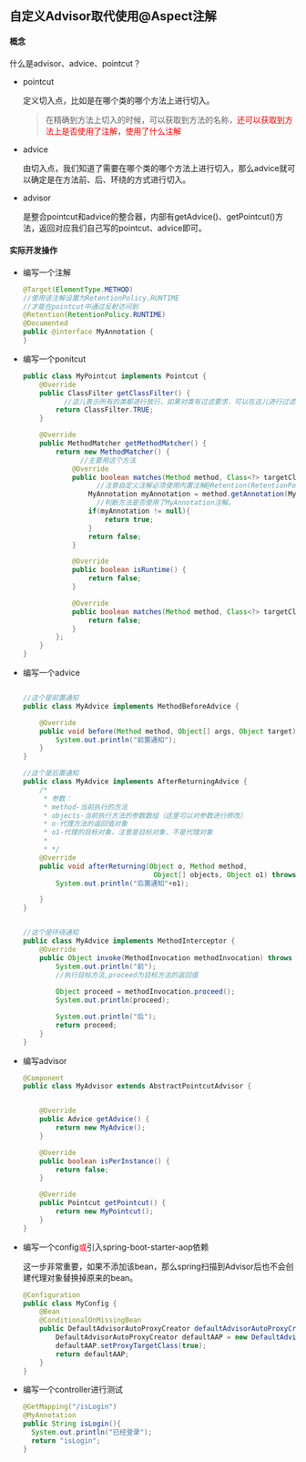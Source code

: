 ## 自定义Advisor取代使用@Aspect注解



#### 概念

什么是advisor、advice、pointcut？

- pointcut

  定义切入点，比如是在哪个类的哪个方法上进行切入。

  > 在精确到方法上切入的时候，可以获取到方法的名称，<font color="red">还可以获取到方法上是否使用了注解，使用了什么注解</font>

- advice

  由切入点，我们知道了需要在哪个类的哪个方法上进行切入，那么advice就可以确定是在方法前、后、环绕的方式进行切入。

- advisor

  是整合pointcut和advice的整合器，内部有getAdvice()、getPointcut()方法，返回对应我们自己写的pointcut、advice即可。



#### 实际开发操作

- 编写一个注解

  ```java
  @Target(ElementType.METHOD)
  //使用该注解设置为RetentionPolicy.RUNTIME
  //才能在pointcut中通过反射访问到
  @Retention(RetentionPolicy.RUNTIME)
  @Documented
  public @interface MyAnnotation {
  }
  ```

- 编写一个ponitcut

  ```java
  public class MyPointcut implements Pointcut {
      @Override
      public ClassFilter getClassFilter() {
        	//这儿表示所有的类都进行放行，如果对类有过滤要求，可以在这儿进行过滤
          return ClassFilter.TRUE;
      }
  
      @Override
      public MethodMatcher getMethodMatcher() {
          return new MethodMatcher() {
            	//主要用这个方法
              @Override
              public boolean matches(Method method, Class<?> targetClass) {
                	//注意自定义注解必须使用内置注解@Retention(RetentionPolicy.RUNTIME)，否则这儿获取不到
                  MyAnnotation myAnnotation = method.getAnnotation(MyAnnotation.class);
                	//判断方法是否使用了MyAnnotation注解。
                  if(myAnnotation != null){
                      return true;
                  }
                  return false;
              }
  
              @Override
              public boolean isRuntime() {
                  return false;
              }
  
              @Override
              public boolean matches(Method method, Class<?> targetClass, Object... args) {
                  return false;
              }
          };
      }
  }
  ```

- 编写一个advice

  ```java
  
  //这个是前置通知
  public class MyAdvice implements MethodBeforeAdvice {
  
      @Override
      public void before(Method method, Object[] args, Object target) throws Throwable {
          System.out.println("前置通知");
      }
  }
  
  //这个是后置通知
  public class MyAdvice implements AfterReturningAdvice {
      /*
       * 参数：
       * method-当前执行的方法
       * objects-当前执行方法的参数数组（这里可以对参数进行修改）
       * o-代理方法的返回值对象
       * o1-代理的目标对象，注意是目标对象，不是代理对象
       *
       * */
      @Override
      public void afterReturning(Object o, Method method, 
                                  Object[] objects, Object o1) throws Throwable {
          System.out.println("后置通知"+o1);
  
      }
  }
  
  
  //这个是环绕通知
  public class MyAdvice implements MethodInterceptor {
      @Override
      public Object invoke(MethodInvocation methodInvocation) throws Throwable {
          System.out.println("前");
          //执行目标方法,proceed为目标方法的返回值
          
          Object proceed = methodInvocation.proceed();
          System.out.println(proceed);
  
          System.out.println("后");
          return proceed;
      }
  }
  
  
  ```

- 编写advisor

  ```java
  @Component
  public class MyAdvisor extends AbstractPointcutAdvisor {
  
  
      @Override
      public Advice getAdvice() {
          return new MyAdvice();
      }
  
      @Override
      public boolean isPerInstance() {
          return false;
      }
  
      @Override
      public Pointcut getPointcut() {
          return new MyPointcut();
      }
  }
  ```

- 编写一个config<font color="red">或</font>引入spring-boot-starter-aop依赖

  这一步非常重要，如果不添加该bean，那么spring扫描到Advisor后也不会创建代理对象替换掉原来的bean。

  ```java
  @Configuration
  public class MyConfig {
      @Bean
      @ConditionalOnMissingBean
      public DefaultAdvisorAutoProxyCreator defaultAdvisorAutoProxyCreator() {
          DefaultAdvisorAutoProxyCreator defaultAAP = new DefaultAdvisorAutoProxyCreator();
          defaultAAP.setProxyTargetClass(true);
          return defaultAAP;
      }
  }
  ```

- 编写一个controller进行测试

  ```java
  @GetMapping("/isLogin")
  @MyAnnotation
  public String isLogin(){
    System.out.println("已经登录");
    return "isLogin";
  }
  
  ```

  



